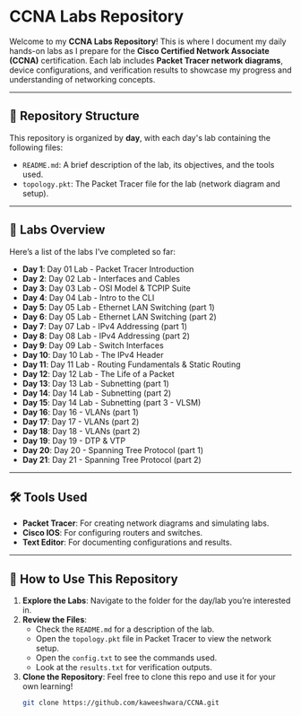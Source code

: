 # CCNA Labs Repository

Welcome to my **CCNA Labs Repository**! This is where I document my daily hands-on labs as I prepare for the **Cisco Certified Network Associate (CCNA)** certification. Each lab includes **Packet Tracer network diagrams**, device configurations, and verification results to showcase my progress and understanding of networking concepts.

---

## 📂 Repository Structure

This repository is organized by **day**, with each day's lab containing the following files:
- `README.md`: A brief description of the lab, its objectives, and the tools used.
- `topology.pkt`: The Packet Tracer file for the lab (network diagram and setup).

---

## 🧪 Labs Overview

Here’s a list of the labs I’ve completed so far:
- **Day 1**: Day 01 Lab - Packet Tracer Introduction
- **Day 2**: Day 02 Lab - Interfaces and Cables
- **Day 3**: Day 03 Lab - OSI Model & TCPIP Suite
- **Day 4**: Day 04 Lab - Intro to the CLI
- **Day 5**: Day 05 Lab - Ethernet LAN Switching (part 1)
- **Day 6**: Day 05 Lab - Ethernet LAN Switching (part 2)
- **Day 7**: Day 07 Lab - IPv4 Addressing (part 1)
- **Day 8**: Day 08 Lab - IPv4 Addressing (part 2)
- **Day 9**: Day 09 Lab - Switch Interfaces
- **Day 10**: Day 10 Lab - The IPv4 Header
- **Day 11**: Day 11 Lab - Routing Fundamentals & Static Routing
- **Day 12**: Day 12 Lab - The Life of a Packet
- **Day 13**: Day 13 Lab - Subnetting (part 1)
- **Day 14**: Day 14 Lab - Subnetting (part 2)
- **Day 15**: Day 14 Lab - Subnetting (part 3 - VLSM)
- **Day 16**: Day 16 - VLANs (part 1)
- **Day 17**: Day 17 - VLANs (part 2)
- **Day 18**: Day 18 - VLANs (part 2)
- **Day 19**: Day 19 - DTP & VTP
- **Day 20**: Day 20 - Spanning Tree Protocol (part 1)
- **Day 21**: Day 21 - Spanning Tree Protocol (part 2)

---

## 🛠️ Tools Used

- **Packet Tracer**: For creating network diagrams and simulating labs.
- **Cisco IOS**: For configuring routers and switches.
- **Text Editor**: For documenting configurations and results.

---

## 🚀 How to Use This Repository

1. **Explore the Labs**: Navigate to the folder for the day/lab you’re interested in.
2. **Review the Files**:
   - Check the `README.md` for a description of the lab.
   - Open the `topology.pkt` file in Packet Tracer to view the network setup.
   - Open the `config.txt` to see the commands used.
   - Look at the `results.txt` for verification outputs.
3. **Clone the Repository**: Feel free to clone this repo and use it for your own learning!
   ```bash
   git clone https://github.com/kaweeshwara/CCNA.git
